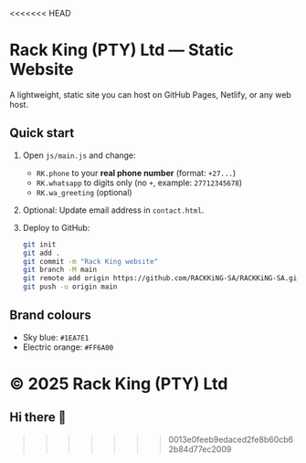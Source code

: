 <<<<<<< HEAD
# Rack King (PTY) Ltd — Static Website

A lightweight, static site you can host on GitHub Pages, Netlify, or any web host.

## Quick start

1. Open `js/main.js` and change:
   - `RK.phone` to your **real phone number** (format: `+27...`)
   - `RK.whatsapp` to digits only (no `+`, example: `27712345678`)
   - `RK.wa_greeting` (optional)

2. Optional: Update email address in `contact.html`.

3. Deploy to GitHub:
   ```bash
   git init
   git add .
   git commit -m "Rack King website"
   git branch -M main
   git remote add origin https://github.com/RACKKiNG-SA/RACKKiNG-SA.git
   git push -u origin main
   ```

## Brand colours
- Sky blue: `#1EA7E1`
- Electric orange: `#FF6A00`

© 2025 Rack King (PTY) Ltd
=======
## Hi there 👋

<!--
**RACKKiNG-SA/RACKKiNG-SA** is a ✨ _special_ ✨ repository because its `README.md` (this file) appears on your GitHub profile.

Here are some ideas to get you started:

- 🔭 I’m currently working on ...
- 🌱 I’m currently learning ...
- 👯 I’m looking to collaborate on ...
- 🤔 I’m looking for help with ...
- 💬 Ask me about ...
- 📫 How to reach me: ...
- 😄 Pronouns: ...
- ⚡ Fun fact: ...
-->
>>>>>>> 0013e0feeb9edaced2fe8b60cb62b84d77ec2009
